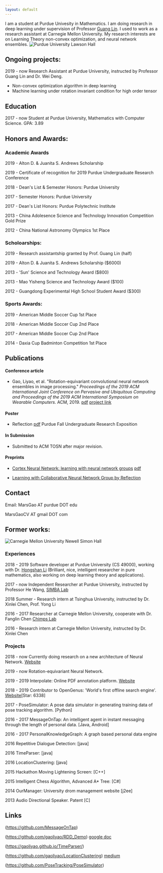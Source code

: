```yaml
---
layout: default
---
```


I am a student at Purdue Univesity in Mathematics. I am doing research in deep learning under supervision of Professor [Guang Lin](https://www.math.purdue.edu/~lin491/). I used to work as a research assistant at Carnegie Mellon University. My research interests are on Learning Theory non-convex optimization, and neural network ensembles.
![Purdue University Lawson Hall](http://jackkozik.com/wp-content/gallery/purdue040513/purdue040513-6051.jpg)



## Ongoing projects:

2019 - now Research Assistant at Purdue University, instructed by Professor Guang Lin and Dr. Wei Deng.
- Non-convex optimization algorithm in deep learning
- Machine learning under rotation invariant condition for high order tensor

## Education
2017 - now Student at Purdue University, Mathematics with Computer Science. GPA: 3.89

## Honors and Awards:
### Academic Awards

2019 - Alton D. & Juanita S. Andrews Scholarship

2019 - Certificate of recognition for 2019 Purdue Undergraduate Research Conference

2018 - Dean's List & Semester Honors: Purdue University

2017 - Semester Honors: Purdue University

2017 - Dean's List Honors: Purdue Polytechnic Institute

2013 - China Adolesence Science and Technology Innovation Competition Gold Prize

2012 - China National Astronomy Olympics 1st Place

### Scholoarships:

2019 - Research assistantship granted by Prof. Guang Lin (half)

2019 - Alton D. & Juanita S. Andrews Scholarship ($6000)

2013 - 'Sun' Science and Technology Award ($800)

2013 - Mao Yisheng Science and Technology Award ($100)

2012 - Guangdong Experimental High School Student Award ($300)

### Sports Awards:

2019 - American Middle Soccer Cup 1st Place

2018 - American Middle Soccer Cup 2nd Place

2017 - American Middle Soccer Cup 2nd Place

2014 - Daxia Cup Badminton Competition 1st Place

## Publications

#### Conference article
- Gao, Liyao, et al. "Rotation-equivariant convolutional neural network ensembles in image processing." *Proceedings of the 2019 ACM International Joint Conference on Pervasive and Ubiquitous Computing and Proceedings of the 2019 ACM International Symposium on Wearable Computers*. ACM, 2019. [pdf](https://dl.acm.org/ft_gateway.cfm?id=3349330&ftid=2082607&dwn=1&CFID=174579832&CFTOKEN=2056b8b608a255d0-6FDD2312-FB2D-99B6-12E58D3451BCA0FA) [project link](https://github.com/LouiseHash/Rotation_Equivariant_CNN_Ensembles)

#### Poster
- Reflection [pdf](https://gaoliyao.github.io/img/poster.pdf)
Purdue Fall Undergraduate Research Exposition

#### In Submission
- Submitted to ACM TOSN after major revision.

#### Preprints
- [Cortex Neural Network: learning with neural network groups](https://arxiv.org/abs/1804.03313) [pdf](https://gaoliyao.github.io/img/CrtxNN.pdf)

- [Learning with Collaborative Neural Network Group by Reflection](https://arxiv.org/pdf/1901.02433.pdf)

## Contact
Email:
MarsGao AT purdue DOT edu

MarsGaoCV AT gmail DOT com

## Former works:
![Carnegie Mellon University Newell Simon Hall](http://wtwarchitects.com/wp-content/uploads/2014/08/CMU_CS_ExtBikeRack-1-635x505.jpg)
### Experiences

2018 - 2019 Software developer at Purdue University (CS 49000), working with Dr. [Hongshan Li](https://www.math.purdue.edu/~li108/) (Brilliant, nice, intelligent researcher in pure mathematics, also working on deep learning theory and applications).  

2017 - now Independent Researcher at Purdue University, instructed by Professor He Wang, [SIMBA Lab](https://simbalab.cs.purdue.edu/)

2018 Summer - Research intern at Tsinghua University, instructed by Dr. Xinlei Chen, Prof. Yong Li

2016 - 2017 Researcher at Carnegie Mellon University, cooperate with Dr. Fanglin Chen
[Chimps Lab](http://cmuchimps.org/)

2016 - Research intern at Carnegie Mellon University, instructed by Dr. Xinlei Chen

### Projects

2018 - now Currently doing research on a new architecture of Neural Network.  [Website](https://gaoliyao.github.io/CortexNeuralNetwork)

2019 - now Rotation-equivariant Neural Network.

2019 - 2019 Interpolate: Online PDF annotation platform. [Website](https://interpolate.io/)

2018 - 2019 Contributor to OpenGenus: 'World's first offline search engine'.  [Website](https://github.com/OpenGenus)[Star: 6338]

2017 - PoseSimulator: A pose data simulator in generating training data of pose tracking algorithm. [Python]

2016 - 2017 MessageOnTap: An intelligent agent in instant messaging through the length of personal data. [Java, Android]

2016 - 2017 PersonalKnowledgeGraph: A graph based personal data engine

2016 Repetitive Dialogue Detection: [java]

2016 TimeParser: [java]

2016 LocationClustering: [java]

2015 Hackathon Moving Lightening Screen: [C++]

2015 Intelligent Chess Algorithm, Advanced A* Tree: [C#]

2014 OurManager: University drom management website [j2ee]

2013 Audio Directional Speaker. Patent [C]

[//]: # (MA 35100 Elementary Linear Algebra)

[//]: # (MA 37500 Introduction to Discrete Mathematics)

[//]: # (MA 41600 Probability)

[//]: # (CS 49000 Indoor Localization II: A Instructed by Prof. He Wang)

[//]: # (CS 49000: Neural Network: A+ Instructed by Prof. He Wang)

[//]: # (CS 49000: AI System Development: A+ Instructed by Prof. He Wang)

[//]: # (MA 59800: Mathematical Aspects of Neural Networks)


<!-- [//]: # (MA 16500 Anlytc Geomtry&Calc I: A+, 96)

[//]: # (CNIT 18000 Intro To Sys Devel: A+, 97)

[//]: # (CS 17700 Progrmng With MM Objs: A, 97)

[//]: # (ENGL 110 Am Lang&Cultur Intl I: A, 97)

[//]: # (CS 49000 Indoor Localization II: A Instructed by Prof. He Wang)

[//]: # (MA 16600 Anlytc Geomtry&Calc II: A+, 95)

[//]: # (ENGL 11100 Am Lang&Cultur Intl I: A, 97 in Prof. Ty Climer's course)

[//]: # (CS 18000 Prob Solvng & OO Progrmng: A/A+, 97)

[//]: # (CS 49000: Neural Network: A+ Instructed by Prof. He Wang) -->

<!-- ## Others
Please view this [link](https://gaoliyao.github.io/others) for my life and other interests. -->

## Links
(https://github.com/MessageOnTap)

(https://github.com/gaoliyao/RDD_Demo) [google doc](https://docs.google.com/presentation/d/1kfDppvLh4PJA7ZBC5u8tlobFVcXXSuc-3RhUbo5gs8o/edit)

(https://gaoliyao.github.io/TimeParser/)

(https://github.com/gaoliyao/LocationClustering) [medium](https://medium.com/@marsgaocv/a-new-method-of-personal-location-classification-156ff8fc5c2c)

(https://github.com/PoseTracking/PoseSimulator)
